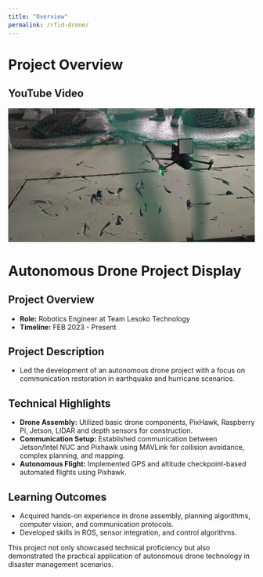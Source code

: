 ```yaml
---
title: "Overview"
permalink: /rfid-drone/
---
```

<!-- <div>
    <a href="https://github.com/AnshShah3009/AutonomousDrone" target="_blank" style="display: inline-block; padding: 10px 15px; background-color: #24292e; color: #ffffff; border-radius: 5px; font-family: Arial, sans-serif; text-decoration: none;">
        <i class="fab fa-github" style="margin-right: 5px;"></i> View on GitHub
    </a>
</div> -->

# Project Overview

## YouTube Video

<!--<iframe width="560" height="315" src="https://www.youtube.com/embed/QwA_yBjVZdA" frameborder="0" allow="accelerometer; autoplay; clipboard-write; encrypted-media; gyroscope; picture-in-picture" allowfullscreen></iframe> -->

![Image Description](/images/portfolio/AutonomousDrone/IMG_20191116_210726.jpg)

 
# Autonomous Drone Project Display

## Project Overview
- **Role:** Robotics Engineer at Team Lesoko Technology
- **Timeline:** FEB 2023 - Present

## Project Description
- Led the development of an autonomous drone project with a focus on communication restoration in earthquake and hurricane scenarios.

## Technical Highlights
- **Drone Assembly:** Utilized basic drone components, PixHawk, Raspberry Pi, Jetson, LIDAR and depth sensors for construction.
- **Communication Setup:** Established communication between Jetson/Intel NUC and Pixhawk using MAVLink for collision avoidance, complex planning, and mapping.
- **Autonomous Flight:** Implemented GPS and altitude checkpoint-based automated flights using Pixhawk.

## Learning Outcomes
- Acquired hands-on experience in drone assembly, planning algorithms, computer vision, and communication protocols.
- Developed skills in ROS, sensor integration, and control algorithms.

This project not only showcased technical proficiency but also demonstrated the practical application of autonomous drone technology in disaster management scenarios.
